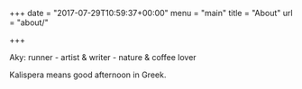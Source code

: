 +++
date = "2017-07-29T10:59:37+00:00"
menu = "main"
title = "About"
url = "about/"

+++


Aky: runner - artist & writer - nature & coffee lover

Kalispera means good afternoon in Greek.